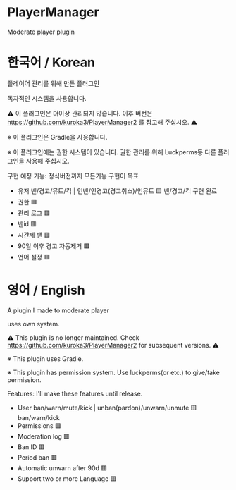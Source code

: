 # PlayerManager
Moderate player plugin

# 한국어 / Korean
플레이어 관리를 위해 만든 플러그인

독자적인 시스템을 사용합니다.

⚠️ 이 플러그인은 더이상 관리되지 않습니다. 이후 버전은 https://github.com/kuroka3/PlayerManager2 를 참고해 주십시오. ⚠️

※ 이 플러그인은 Gradle을 사용합니다.

※ 이 플러그인에는 권한 시스템이 있습니다. 권한 관리를 위해 Luckperms등 다른 플러그인을 사용해 주십시오.

구현 예정 기능: 정식버전까지 모든기능 구현이 목표
 - 유저 밴/경고/뮤트/킥 | 언밴/언경고(경고취소)/언뮤트 🟨 밴/경고/킥 구현 완료
 - 권한 🟩
 - 관리 로그 🟥
 - 밴id 🟥
 - 시간제 밴 🟥
 - 90일 이후 경고 자동제거 🟥
 - 언어 설정 🟥

# 영어 / English
A plugin I made to moderate player

uses own system.

⚠️ This plugin is no longer maintained. Check https://github.com/kuroka3/PlayerManager2 for subsequent versions. ⚠️

※ This plugin uses Gradle.

※ This plugin has permission system. Use luckperms(or etc.) to give/take permission.

Features: I'll make these features until release.
 - User ban/warn/mute/kick | unban(pardon)/unwarn/unmute 🟨 ban/warn/kick
 - Permissions 🟩
 - Moderation log 🟥
 - Ban ID 🟥
 - Period ban 🟥
 - Automatic unwarn after 90d 🟥
 - Support two or more Language 🟥
